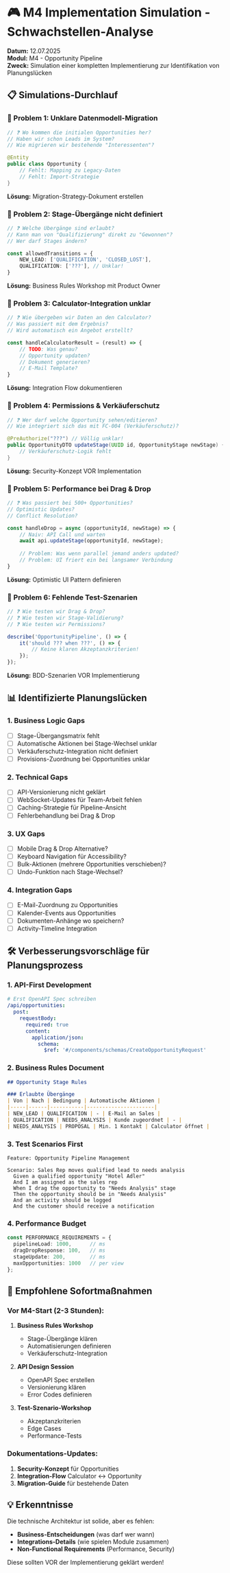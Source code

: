# 🎮 M4 Implementation Simulation - Schwachstellen-Analyse

**Datum:** 12.07.2025  
**Modul:** M4 - Opportunity Pipeline  
**Zweck:** Simulation einer kompletten Implementierung zur Identifikation von Planungslücken

## 📋 Simulations-Durchlauf

### 🚨 Problem 1: Unklare Datenmodell-Migration
```java
// ❓ Wo kommen die initialen Opportunities her?
// Haben wir schon Leads im System?
// Wie migrieren wir bestehende "Interessenten"?

@Entity
public class Opportunity {
    // Fehlt: Mapping zu Legacy-Daten
    // Fehlt: Import-Strategie
}
```

**Lösung:** Migration-Strategy-Dokument erstellen

### 🚨 Problem 2: Stage-Übergänge nicht definiert
```typescript
// ❓ Welche Übergänge sind erlaubt?
// Kann man von "Qualifizierung" direkt zu "Gewonnen"?
// Wer darf Stages ändern?

const allowedTransitions = {
    NEW_LEAD: ['QUALIFICATION', 'CLOSED_LOST'],
    QUALIFICATION: ['???'], // Unklar!
}
```

**Lösung:** Business Rules Workshop mit Product Owner

### 🚨 Problem 3: Calculator-Integration unklar
```typescript
// ❓ Wie übergeben wir Daten an den Calculator?
// Was passiert mit dem Ergebnis?
// Wird automatisch ein Angebot erstellt?

const handleCalculatorResult = (result) => {
    // TODO: Was genau?
    // Opportunity updaten?
    // Dokument generieren?
    // E-Mail Template?
}
```

**Lösung:** Integration Flow dokumentieren

### 🚨 Problem 4: Permissions & Verkäuferschutz
```java
// ❓ Wer darf welche Opportunity sehen/editieren?
// Wie integriert sich das mit FC-004 (Verkäuferschutz)?

@PreAuthorize("???") // Völlig unklar!
public OpportunityDTO updateStage(UUID id, OpportunityStage newStage) {
    // Verkäuferschutz-Logik fehlt
}
```

**Lösung:** Security-Konzept VOR Implementation

### 🚨 Problem 5: Performance bei Drag & Drop
```typescript
// ❓ Was passiert bei 500+ Opportunities?
// Optimistic Updates?
// Conflict Resolution?

const handleDrop = async (opportunityId, newStage) => {
    // Naiv: API Call und warten
    await api.updateStage(opportunityId, newStage);
    
    // Problem: Was wenn parallel jemand anders updated?
    // Problem: UI friert ein bei langsamer Verbindung
}
```

**Lösung:** Optimistic UI Pattern definieren

### 🚨 Problem 6: Fehlende Test-Szenarien
```typescript
// ❓ Wie testen wir Drag & Drop?
// ❓ Wie testen wir Stage-Validierung?
// ❓ Wie testen wir Permissions?

describe('OpportunityPipeline', () => {
    it('should ??? when ???', () => {
        // Keine klaren Akzeptanzkriterien!
    });
});
```

**Lösung:** BDD-Szenarien VOR Implementierung

## 📊 Identifizierte Planungslücken

### 1. **Business Logic Gaps**
- [ ] Stage-Übergangsmatrix fehlt
- [ ] Automatische Aktionen bei Stage-Wechsel unklar
- [ ] Verkäuferschutz-Integration nicht definiert
- [ ] Provisions-Zuordnung bei Opportunities unklar

### 2. **Technical Gaps**
- [ ] API-Versionierung nicht geklärt
- [ ] WebSocket-Updates für Team-Arbeit fehlen
- [ ] Caching-Strategie für Pipeline-Ansicht
- [ ] Fehlerbehandlung bei Drag & Drop

### 3. **UX Gaps**
- [ ] Mobile Drag & Drop Alternative?
- [ ] Keyboard Navigation für Accessibility?
- [ ] Bulk-Aktionen (mehrere Opportunities verschieben)?
- [ ] Undo-Funktion nach Stage-Wechsel?

### 4. **Integration Gaps**
- [ ] E-Mail-Zuordnung zu Opportunities
- [ ] Kalender-Events aus Opportunities
- [ ] Dokumenten-Anhänge wo speichern?
- [ ] Activity-Timeline Integration

## 🛠️ Verbesserungsvorschläge für Planungsprozess

### 1. **API-First Development**
```yaml
# Erst OpenAPI Spec schreiben
/api/opportunities:
  post:
    requestBody:
      required: true
      content:
        application/json:
          schema:
            $ref: '#/components/schemas/CreateOpportunityRequest'
```

### 2. **Business Rules Document**
```markdown
## Opportunity Stage Rules

### Erlaubte Übergänge
| Von | Nach | Bedingung | Automatische Aktionen |
|-----|------|-----------|----------------------|
| NEW_LEAD | QUALIFICATION | - | E-Mail an Sales |
| QUALIFICATION | NEEDS_ANALYSIS | Kunde zugeordnet | - |
| NEEDS_ANALYSIS | PROPOSAL | Min. 1 Kontakt | Calculator öffnet |
```

### 3. **Test Scenarios First**
```gherkin
Feature: Opportunity Pipeline Management

Scenario: Sales Rep moves qualified lead to needs analysis
  Given a qualified opportunity "Hotel Adler"
  And I am assigned as the sales rep
  When I drag the opportunity to "Needs Analysis" stage
  Then the opportunity should be in "Needs Analysis"
  And an activity should be logged
  And the customer should receive a notification
```

### 4. **Performance Budget**
```typescript
const PERFORMANCE_REQUIREMENTS = {
  pipelineLoad: 1000,      // ms
  dragDropResponse: 100,   // ms
  stageUpdate: 200,        // ms
  maxOpportunities: 1000   // per view
};
```

## 🎯 Empfohlene Sofortmaßnahmen

### Vor M4-Start (2-3 Stunden):
1. **Business Rules Workshop**
   - Stage-Übergänge klären
   - Automatisierungen definieren
   - Verkäuferschutz-Integration

2. **API Design Session**
   - OpenAPI Spec erstellen
   - Versionierung klären
   - Error Codes definieren

3. **Test-Szenario-Workshop**
   - Akzeptanzkriterien
   - Edge Cases
   - Performance-Tests

### Dokumentations-Updates:
1. **Security-Konzept** für Opportunities
2. **Integration-Flow** Calculator ↔ Opportunity
3. **Migration-Guide** für bestehende Daten

## 💡 Erkenntnisse

Die technische Architektur ist solide, aber es fehlen:
- **Business-Entscheidungen** (was darf wer wann)
- **Integrations-Details** (wie spielen Module zusammen)
- **Non-Functional Requirements** (Performance, Security)

Diese sollten VOR der Implementierung geklärt werden!